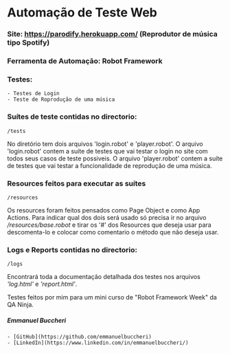# Automação de Teste Web

### Site: https://parodify.herokuapp.com/   (Reprodutor de música tipo Spotify)
### Ferramenta de Automação: Robot Framework

### Testes:
    - Testes de Login
    - Teste de Roprodução de uma música

### Suítes de teste contidas no directorio:
    /tests
No diretório tem dois arquivos 'login.robot' e 'player.robot'.
O arquivo 'login.robot' contem a suíte de testes que vai testar o login no site com todos seus casos de teste possiveis.
O arquivo 'player.robot' contem a suíte de testes que vai testar a funcionalidade de reprodução de uma música.

### Resources feitos para executar as suítes
    /resources
Os resources foram feitos pensados como Page Object e como App Actions.
Para indicar qual dos dois será usado só precisa ir no arquivo */resources/base.robot* e tirar os '#' dos Resources que deseja usar para descomenta-lo e colocar como comentario o método que não deseja usar.

### Logs e Reports contidas no directorio:
    /logs
Encontrará toda a documentação detalhada dos testes nos arquivos *'log.html'* e *'report.html'*.

Testes feitos por mim para um mini curso de "Robot Framework Week" da QA Ninja.

##### Emmanuel Buccheri
    - [GitHub](https://github.com/emmanuelbuccheri)
    - [LinkedIn](https://www.linkedin.com/in/emmanuelbuccheri/)